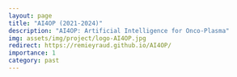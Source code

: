 ```yaml
---
layout: page
title: "AI4OP (2021-2024)"
description: "AI4OP: Artificial Intelligence for Onco-Plasma"
img: assets/img/project/logo-AI4OP.jpg
redirect: https://remieyraud.github.io/AI4OP/
importance: 1
category: past
---
```


